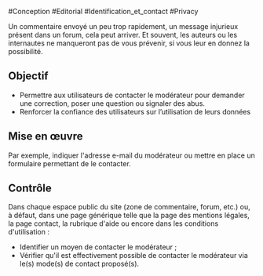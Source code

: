 
#Conception #Editorial #Identification_et_contact #Privacy

Un commentaire envoyé un peu trop rapidement, un message injurieux présent dans un forum, cela peut arriver. Et souvent, les auteurs ou les internautes ne manqueront pas de vous prévenir, si vous leur en donnez la possibilité.


## Objectif

* Permettre aux utilisateurs de contacter le modérateur pour demander une correction, poser une question ou signaler des abus.
* Renforcer la confiance des utilisateurs sur l’utilisation de leurs données

## Mise en œuvre

Par exemple, indiquer l'adresse e-mail du modérateur ou mettre en place un formulaire permettant de le contacter.

## Contrôle

Dans chaque espace public du site (zone de commentaire, forum, etc.) ou, à défaut, dans une page générique telle que la page des mentions légales, la page contact, la rubrique d'aide ou encore dans les conditions d'utilisation :

* Identifier un moyen de contacter le modérateur ;
* Vérifier qu'il est effectivement possible de contacter le modérateur via le(s) mode(s) de contact proposé(s).

